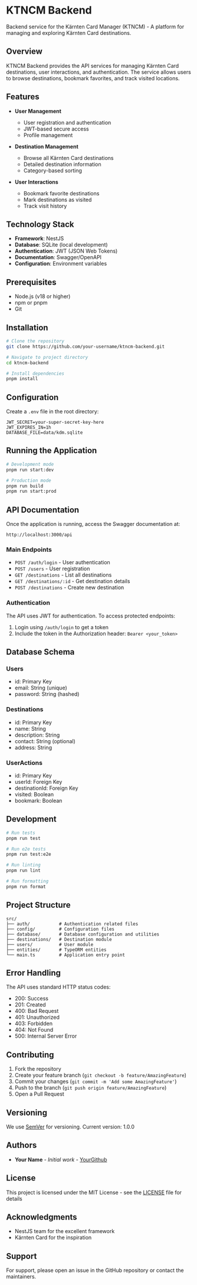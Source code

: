 # KTNCM Backend

Backend service for the Kärnten Card Manager (KTNCM) - A platform for managing and exploring Kärnten Card destinations.

## Overview

KTNCM Backend provides the API services for managing Kärnten Card destinations, user interactions, and authentication. The service allows users to browse destinations, bookmark favorites, and track visited locations.

## Features

- **User Management**
  - User registration and authentication
  - JWT-based secure access
  - Profile management

- **Destination Management**
  - Browse all Kärnten Card destinations
  - Detailed destination information
  - Category-based sorting

- **User Interactions**
  - Bookmark favorite destinations
  - Mark destinations as visited
  - Track visit history

## Technology Stack

- **Framework**: NestJS
- **Database**: SQLite (local development)
- **Authentication**: JWT (JSON Web Tokens)
- **Documentation**: Swagger/OpenAPI
- **Configuration**: Environment variables

## Prerequisites

- Node.js (v18 or higher)
- npm or pnpm
- Git

## Installation

```bash
# Clone the repository
git clone https://github.com/your-username/ktncm-backend.git

# Navigate to project directory
cd ktncm-backend

# Install dependencies
pnpm install
```

## Configuration

Create a `.env` file in the root directory:

```env
JWT_SECRET=your-super-secret-key-here
JWT_EXPIRES_IN=1h
DATABASE_FILE=data/kdm.sqlite
```

## Running the Application

```bash
# Development mode
pnpm run start:dev

# Production mode
pnpm run build
pnpm run start:prod
```

## API Documentation

Once the application is running, access the Swagger documentation at:
```
http://localhost:3000/api
```

### Main Endpoints

- `POST /auth/login` - User authentication
- `POST /users` - User registration
- `GET /destinations` - List all destinations
- `GET /destinations/:id` - Get destination details
- `POST /destinations` - Create new destination

### Authentication

The API uses JWT for authentication. To access protected endpoints:
1. Login using `/auth/login` to get a token
2. Include the token in the Authorization header: `Bearer <your_token>`

## Database Schema

### Users
- id: Primary Key
- email: String (unique)
- password: String (hashed)

### Destinations
- id: Primary Key
- name: String
- description: String
- contact: String (optional)
- address: String

### UserActions
- id: Primary Key
- userId: Foreign Key
- destinationId: Foreign Key
- visited: Boolean
- bookmark: Boolean

## Development

```bash
# Run tests
pnpm run test

# Run e2e tests
pnpm run test:e2e

# Run linting
pnpm run lint

# Run formatting
pnpm run format
```

## Project Structure

```
src/
├── auth/           # Authentication related files
├── config/         # Configuration files
├── database/       # Database configuration and utilities
├── destinations/   # Destination module
├── users/          # User module
├── entities/       # TypeORM entities
└── main.ts         # Application entry point
```

## Error Handling

The API uses standard HTTP status codes:
- 200: Success
- 201: Created
- 400: Bad Request
- 401: Unauthorized
- 403: Forbidden
- 404: Not Found
- 500: Internal Server Error

## Contributing

1. Fork the repository
2. Create your feature branch (`git checkout -b feature/AmazingFeature`)
3. Commit your changes (`git commit -m 'Add some AmazingFeature'`)
4. Push to the branch (`git push origin feature/AmazingFeature`)
5. Open a Pull Request

## Versioning

We use [SemVer](http://semver.org/) for versioning. Current version: 1.0.0

## Authors

* **Your Name** - *Initial work* - [YourGithub](https://github.com/yourusername)

## License

This project is licensed under the MIT License - see the [LICENSE](LICENSE) file for details

## Acknowledgments

* NestJS team for the excellent framework
* Kärnten Card for the inspiration

## Support

For support, please open an issue in the GitHub repository or contact the maintainers.
